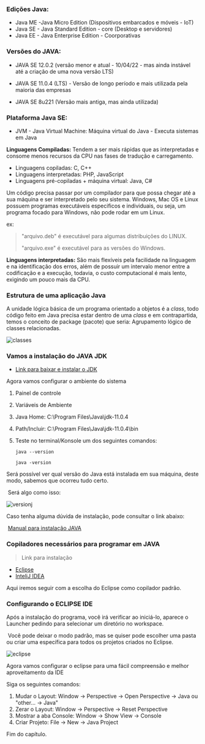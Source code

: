 ### **Edições Java:**

- Java ME -Java Micro Edition (Dispositivos embarcados e móveis - IoT)
- Java SE - Java Standard Edition - core (Desktop e servidores)
- Java EE - Java Enterprise Edition - Coorporativas 

### **Versões do JAVA:**

- JAVA SE 12.0.2 (versão menor e atual - 10/04/22 - mas ainda instável até a criação de uma nova versão LTS) 

- JAVA SE 11.0.4 (LTS) - Versão de longo período e mais utilizada pela maioria das empresas

- JAVA SE 8u221 (Versão mais antiga, mas ainda utilizada)

  
### **Plataforma Java SE:**

- JVM - Java Virtual Machine: Máquina virtual do Java - Executa sistemas em Java

**Linguagens Compiladas:** Tendem a ser mais rápidas que as interpretadas e consome menos recursos da CPU nas fases de tradução e carregamento.

- Linguagens copiladas: C, C++
- Linguagens interpretadas: PHP, JavaScript
- Linguagens pré-copiladas + máquina virtual: Java, C#

Um código precisa passar por um compilador para que possa chegar até a sua máquina e ser interpretado pelo seu sistema. Windows, Mac OS e Linux possuem programas executáveis especificos e individuais, ou seja, um programa focado para Windows, não pode rodar em um Linux.

ex:

> "arquivo.deb"  é executável para algumas distribuições do LINUX.
>
> "arquivo.exe" é executável para as versões do Windows.

**Linguagens interpretadas:** São mais flexíveis pela facilidade na linguagem e na identificação dos erros, além de possuir um intervalo menor entre a codificação e a execução, todavia, o custo computacional é mais lento, exigindo um pouco mais da CPU.

### **Estrutura de uma aplicação Java**

A unidade lógica básica de um programa orientado a objetos é a *class*, todo código feito em Java precisa estar dentro de uma *class* e em contrapartida, temos o conceito de package (pacote) que seria: Agrupamento lógico de classes relacionadas. 


![classes](https://user-images.githubusercontent.com/72313767/162640578-af4c2a65-96b3-44ce-92b9-7550b6bab79b.png)



### Vamos a instalação do JAVA JDK

- [Link para baixar e instalar o JDK](https://www.oracle.com/java/technologies/downloads/#java11)

Agora vamos configurar o ambiente do sistema

1. Painel de controle 

2. Variáveis de Ambiente

3. Java Home: C:\Program Files\Java\jdk-11.0.4

4. Path/Incluir: C:\Program Files\Java\jdk-11.0.4\bin

5. Teste no terminal/Konsole um dos seguintes comandos:

   `java --version`   

   `java -version`

Será possível ver qual versão do Java está instalada em sua máquina, deste modo, sabemos que ocorreu tudo certo.

​				Será algo como isso:

![versionj](https://user-images.githubusercontent.com/72313767/162640078-7e69082e-2a39-467d-8c09-e11b20b33a75.jpg)



Caso tenha alguma dúvida de instalação, pode consultar o link abaixo:

​	[Manual para instalação JAVA](https://www.java.com/pt-BR/download/help/windows_manual_download.html)



### Copiladores necessários para programar em JAVA

> Link para instalação 

- [Eclipse](https://www.eclipse.org/downloads/packages/)
- [InteliJ IDEA](https://www.jetbrains.com/pt-br/idea/download/#section=linux)



Aqui iremos seguir com a escolha do Eclipse como copilador padrão.

### Configurando o ECLIPSE IDE

Após a instalação do programa, você irá verificar ao iniciá-lo, aparece o Launcher pedindo para selecionar um diretório no workspace. 

​	Você pode deixar o modo padrão, mas se quiser pode escolher uma pasta ou criar uma específica para todos os projetos criados no Eclipse. 

![eclipse](https://user-images.githubusercontent.com/72313767/162640090-d78b4541-3f1a-4628-b895-97b852aad074.jpg)



Agora vamos configurar o eclipse para uma fácil compreensão e melhor aproveitamento da IDE

Siga os seguintes comandos: 

1. Mudar o Layout: Window -> Perspective -> Open Perspective -> Java ou "other... -> Java"
2. Zerar o Layout: Window -> Perspective -> Reset Perspective
3. Mostrar a aba Console: Window -> Show View -> Console
4. Criar Projeto: File -> New -> Java Project


Fim do capítulo.










